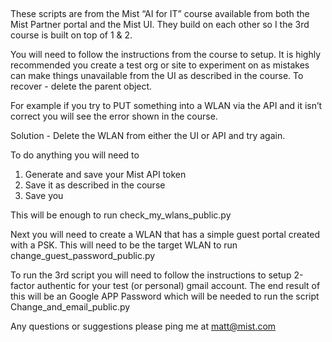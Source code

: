 ##

These scripts are from the Mist “AI for IT” course available from both the Mist Partner portal and the Mist UI.  They build on each other so I the 3rd course is built on top of 1 & 2.

You will need to follow the instructions from the course to setup.  It is highly recommended you create a test org or site to experiment on as mistakes can make things unavailable from the UI as described in the course.  To recover - delete the parent object.

For example if you try to PUT something into a WLAN via the API and it isn’t correct you will see the error shown in the course.  

Solution - Delete the WLAN from either the UI or API and try again.

To do anything you will need to 

1)  Generate and save your Mist API token
2)  Save it as described in the course
3)  Save you <site id>

This will be enough to run check_my_wlans_public.py

Next you will need to create a WLAN that has a simple guest portal created with a PSK.  This will need to be the target WLAN to run change_guest_password_public.py

To run the 3rd script you will need to follow the instructions to setup 2-factor authentic for your test (or personal) gmail account.  The end result of this will be an Google APP Password which will be needed to run the script Change_and_email_public.py

Any questions or suggestions please ping me at matt@mist.com

